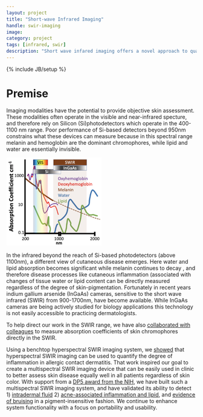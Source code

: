 ```yaml
---
layout: project
title: "Short-wave Infrared Imaging"
handle: swir-imaging
image:
category: project
tags: [infrared, swir]
description: "Short wave infared imaging offers a novel approach to quantifying skin disease"
---
```

{% include JB/setup %}

# Premise

Imaging modalities have the potential to provide objective skin assessment. These modalities often operate in the visible and near-infrared specture, and therefore rely on Silicon (Si)photodetectors which operate in the 400-1100 nm range. Poor performance of Si-based detectors beyond 950nm constrains what these devices can measure because in this spectral range melanin and hemoglobin are the dominant chromophores, while lipid and water are essentially invisible. 

<img width="50%" src="/assets/images/projects/swir-imaging/vis-swir-chromophore.png"/>

In the infrared beyond the reach of Si-based photodetectors (above 1100nm), a different view of cutaneous disease emerges. Here water and lipid absorption becomes significant while melanin continues to decay , and therefore disease processes like
cutaneous inflammation (associated with changes of tissue water or lipid content can be directly measured regardless of the degree of skin-pigmentation. Fortunately in recent years indium gallium arsenide (InGaAs) cameras, sensitive to the short wave infrared (SWIR) from 900-1700nm, have become available. While InGaAs cameras are being actively studied for biology applications this technology is not easily accessible to practicing dermatologists. 

To help direct our work in the SWIR range, we have also [collaborated with colleagues][6] to measure absorption coefficients of skin chromophores directly in the SWIR.

Using a benchtop hyperspectral SWIR imaging system, we [showed][1] that hyperspectral SWIR imaging can be used to quantify the degree of inflammation in allergic contact dermatitis. That work inspired our goal to create a multispectral SWIR imaging device that can be easily used in clinic to better assess skin disease equally well in all patients regardless of skin color. With support from a [DP5 award from the NIH][5], we have built such a multispectral SWIR imaging system, and have validated its ability to detect 1) [intradermal fluid][2] 2) [acne-associated inflammation and lipid][3], and [evidence of bruising][4] in a pigment-insensitive fashion. We continue to enhance system functionality with a focus on portability and usability. 

[1]:/papers/paper/hyperspectral-acd
[2]:/presentation/presentation/swir_fluid
[3]:/presentation/presentation/swir_acne
[4]:/presentation/presentation/mosaic_swine_bruise
[5]:https://reporter.nih.gov/project-details/10254984
[6]:/papers/paper/jove-swir